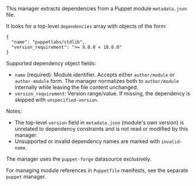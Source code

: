 This manager extracts dependencies from a Puppet module `metadata.json` file.

It looks for a top-level `dependencies` array with objects of the form:

```
{
  "name": "puppetlabs/stdlib",
  "version_requirement": ">= 9.0.0 < 10.0.0"
}
```

Supported dependency object fields:

- `name` (required): Module identifier. Accepts either `author/module` or `author-module` form. The manager normalizes both to `author/module` internally while leaving the file content unchanged.
- `version_requirement`: Version range/value. If missing, the dependency is skipped with `unspecified-version`.

Notes:

- The top-level `version` field in `metadata.json` (module's own version) is unrelated to dependency constraints and is not read or modified by this manager.
- Unsupported or invalid dependency names are marked with `invalid-name`.

The manager uses the `puppet-forge` datasource exclusively.

For managing module references in `Puppetfile` manifests, see the separate `puppet` manager.
